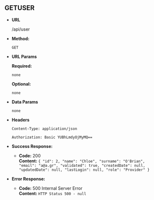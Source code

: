 **GETUSER**
----

* **URL**

  /api/user

* **Method:**
  
  `GET`
  
*  **URL Params**

   **Required:**
 
   `none`

   **Optional:**
 
   `none`

* **Data Params**

  `none`

* **Headers**

    `Content-Type: application/json`
  
    `Authorization: Basic YUBhLmdyOjMyMQ==`

* **Success Response:**

  * **Code:** 200 <br />
    **Content:** `{
                    "id": 2,
                    "name": "Chloe",
                    "surname": "O'Brian",
                    "email": "a@a.gr",
                    "validated": true,
                    "createdDate": null,
                    "updatedDate": null,
                    "lastLogin": null,
                    "role": "Provider"
                  }`
 
* **Error Response:**

  * **Code:** 500 Internal Server Error <br />
    **Content:** `HTTP Status 500 - null`

 
